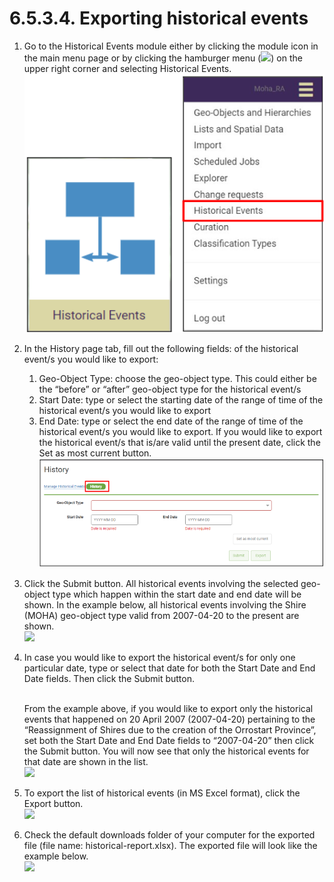 # 6.5.3.4. Exporting historical events

1. Go to the Historical Events module either by clicking the module icon in the main menu page or by clicking the hamburger menu (![](https://lh5.googleusercontent.com/H3tS5zDSURiDer5lhQIgP8OeRy9E5SqiQucIDYS1Gd93gd0LGj9afNdH7qsLV635Pj-mfaWI-hMaLxbqdAqfKDXcqXCtfM\_eMWSsJ\_tn9vYybTU1qlQ3LGLm0lt8I5r5\_qYVKkTvyPoRHfjoAEXE0d2Yr6xJ\_YhhGQTUTZ3ayn7eohKRkLuX\_Wbo)) on the upper right corner and selecting Historical Events.\
   ![](<../../../../../.gitbook/assets/image (1) (1) (1) (1).png>)
2. In the History page tab, fill out the following fields: of the historical event/s you would like to export:&#x20;
   1. Geo-Object Type: choose the geo-object type. This could either be the “before” or “after” geo-object type for the historical event/s&#x20;
   2. Start Date: type or select the starting date of the range of time of the historical event/s you would like to export&#x20;
   3. End Date: type or select the end date of the range of time of the historical event/s you would like to export. If you would like to export the historical event/s that is/are valid until the present date, click the Set as most current button.\
      ![](<../../../../../.gitbook/assets/image (19) (4) (1) (1).png>)
3. Click the Submit button. All historical events involving the selected geo-object type which happen within the start date and end date will be shown. In the example below, all historical events involving the Shire (MOHA) geo-object type valid from 2007-04-20 to the present are shown.\
   ![](<../../../../../.gitbook/assets/image (63).png>)
4.  In case you would like to export the historical event/s for only one particular date, type or select that date for both the Start Date and End Date fields. Then click the Submit button.

    \
    From the example above, if you would like to export only the historical events that happened on 20 April 2007 (2007-04-20) pertaining to the “Reassignment of Shires due to the creation of the Orrostart Province”, set both the Start Date and End Date fields to “2007-04-20” then click the Submit button. You will now see that only the historical events for that date are shown in the list.\
    ![](https://lh6.googleusercontent.com/JFULNrjXAnwp9rocLKvwEBfFG8acD5PVd\_SoYWEkaLYQLsWbp\_VtOIk8H13rdcQfmJfOmpJ7FMrAXf77Pif6VKAJvm321Juwrcs6qLeN2ALJ1KCVQV5ZOWYbYK\_zY4NiGmNL3bATUV4SmBxZZMYJvu8GwIhIxm-oI4QCFbaypJWp8IcKnP6Glpbr)
5. To export the list of historical events (in MS Excel format), click the Export button.\
   ![](<../../../../../.gitbook/assets/image (8).png>)
6. Check the default downloads folder of your computer for the exported file (file name: historical-report.xlsx). The exported file will look like the example below.\
   ![](https://lh5.googleusercontent.com/OhVXF6NuR8hQOXG84NY022CSNBSvw9tr3S-UczpersT47otrUNiUCxm\_EqsUgPWm6XfqhXccullDsT2UPhZDpP3bP2P8jCOr4GQkBFUFGafTD6jVhtxvmVdUKEoSaB3M26PaOoTY1sySZvOs2CyvrGw8IzVWFkz0CN7UpC\_CHFRM8Rx7IQfp8fCk)
